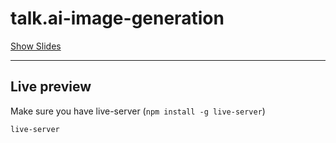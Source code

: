 # talk.ai-image-generation

[Show Slides](https://signalwerk.github.io/talk.ai-image-generation/)

---

## Live preview

Make sure you have live-server (`npm install -g live-server`)

```sh
live-server
```

